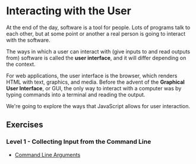 # Interacting with the User

At the end of the day, software is a tool for people. Lots of programs talk to each other, but at some point or another a real person is going to interact with the software.

The ways in which a user can interact with (give inputs to and read outputs from) software is called the **user interface**, and it will differ depending on the context.

For web applications, the user interface is the browser, which renders HTML with text, graphics, and media. Before the advent of the **Graphical User Interface**, or GUI, the only way to interact with a computer was by typing commands into a terminal and reading the output.

We're going to explore the ways that JavaScript allows for user interaction.

## Exercises

### Level 1 - Collecting Input from the Command Line

* [Command Line Arguments](command_line_arguments)
